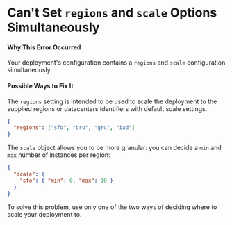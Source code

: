 # Can't Set `regions` and `scale` Options Simultaneously

#### Why This Error Occurred

Your deployment's configuration contains a `regions` and `scale`
configuration simultaneously.

#### Possible Ways to Fix It

The `regions` setting is intended to be used to scale the
deployment to the supplied regions or datacenters identifiers
with default scale settings.

```json
{
  "regions": ["sfo", "bru", "gru", "iad"]
}
```

The `scale` object allows you to be more granular: you can decide a
`min` and `max` number of instances per region:

```json
{
  "scale": {
    "sfo": { "min": 0, "max": 10 }
  }
}
```

To solve this problem, use only one of the two ways of deciding
where to scale your deployment to.
